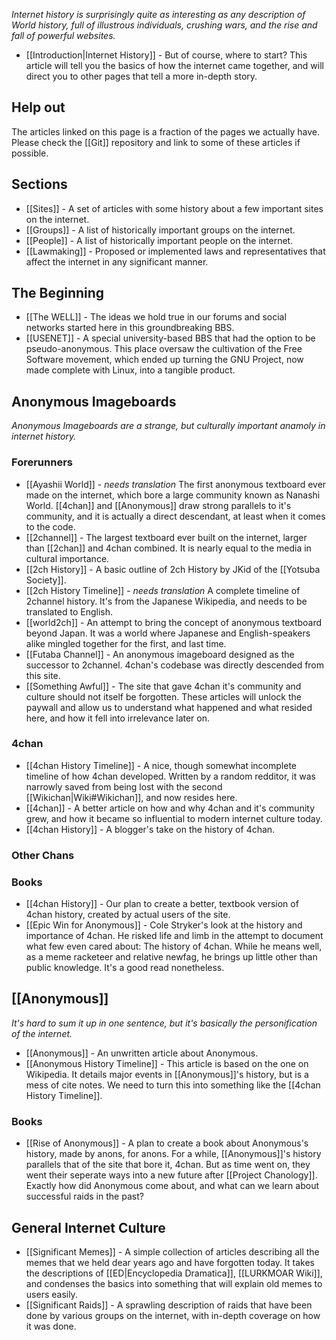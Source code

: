 *Internet history is surprisingly quite as interesting as any description of World history, full of illustrous individuals, crushing wars, and the rise and fall of powerful websites.*

* [[Introduction|Internet History]] - But of course, where to start? This article will tell you the basics of how the internet came together, and will direct you to other pages that tell a more in-depth story.

## Help out

The articles linked on this page is a fraction of the pages we actually have. Please check the [[Git]] repository and link to some of these articles if possible.

## Sections

* [[Sites]] - A set of articles with some history about a few important sites on the internet.
* [[Groups]] - A list of historically important groups on the internet.
* [[People]] - A list of historically important people on the internet.
* [[Lawmaking]] - Proposed or implemented laws and representatives that affect the internet in any significant manner.

## The Beginning

* [[The WELL]] - The ideas we hold true in our forums and social networks started here in this groundbreaking BBS.
* [[USENET]] - A special university-based BBS that had the option to be pseudo-anonymous. This place oversaw the cultivation of the Free Software movement, which ended up turning the GNU Project, now made complete with Linux, into a tangible product.

## Anonymous Imageboards

*Anonymous Imageboards are a strange, but culturally important anamoly in internet history.*

### Forerunners

* [[Ayashii World]] - *needs translation* The first anonymous textboard ever made on the internet, which bore a large community known as Nanashi World. [[4chan]] and [[Anonymous]] draw strong parallels to it's community, and it is actually a direct descendant, at least when it comes to the code.
* [[2channel]] - The largest textboard ever built on the internet, larger than [[2chan]] and 4chan combined. It is nearly equal to the media in cultural importance.
* [[2ch History]] - A basic outline of 2ch History by JKid of the [[Yotsuba Society]].
* [[2ch History Timeline]] - *needs translation* A complete timeline of 2channel history. It's from the Japanese Wikipedia, and needs to be translated to English.
* [[world2ch]] - An attempt to bring the concept of anonymous textboard beyond Japan. It was a world where Japanese and English-speakers alike mingled together for the first, and last time. 
* [[Futaba Channel]] - An anonymous imageboard designed as the successor to 2channel. 4chan's codebase was directly descended from this site.
* [[Something Awful]] - The site that gave 4chan it's community and culture should not itself be forgotten. These articles will unlock the paywall and allow us to understand what happened and what resided here, and how it fell into irrelevance later on. 

### 4chan

* [[4chan History Timeline]] - A nice, though somewhat incomplete timeline of how 4chan developed. Written by a random redditor, it was narrowly saved from being lost with the second [[Wikichan|Wiki#Wikichan]], and now resides here.
* [[4chan]] - A better article on how and why 4chan and it's community grew, and how it became so influential to modern internet culture today.
* [[4chan History]] - A blogger's take on the history of 4chan.

### Other Chans

### Books

* [[4chan History]] - Our plan to create a better, textbook version of 4chan history, created by actual users of the site.
* [[Epic Win for Anonymous]] - Cole Stryker's look at the history and importance of 4chan. He risked life and limb in the attempt to document what few even cared about: The history of 4chan. While he means well, as a meme racketeer and relative newfag, he brings up little other than public knowledge. It's a good read nonetheless.

## [[Anonymous]]

*It's hard to sum it up in one sentence, but it's basically the personification of the internet.*

* [[Anonymous]] - An unwritten article about Anonymous.
* [[Anonymous History Timeline]] - This article is based on the one on Wikipedia. It details major events in [[Anonymous]]'s history, but is a mess of cite notes. We need to turn this into something like the [[4chan History Timeline]].

### Books

* [[Rise of Anonymous]] - A plan to create a book about Anonymous's history, made by anons, for anons. For a while, [[Anonymous]]'s history parallels that of the site that bore it, 4chan. But as time went on, they went their seperate ways into a new future after [[Project Chanology]]. Exactly how did Anonymous come about, and what can we learn about successful raids in the past? 

## General Internet Culture

* [[Significant Memes]] - A simple collection of articles describing all the memes that we held dear years ago and have forgotten today. It takes the descriptions of [[ED|Encyclopedia Dramatica]], [[LURKMOAR Wiki]], and condenses the basics into something that will explain old memes to users easily. 
* [[Significant Raids]] - A sprawling description of raids that have been done by various groups on the internet, with in-depth coverage on how it was done.
